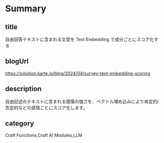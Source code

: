 # Summary

## title

自由回答テキストに含まれる文意を Text Embedding で成分ごとにスコア化する

## blogUrl
https://solution.karte.io/blog/2024/04/survey-text-embedding-scoring

## description

自由記述のテキストに含まれる感情の強さを、ベクトル埋め込みにより肯定的/否定的などの感情ごとにスコア化します。

## category

Craft Functions,Craft AI Modules,LLM